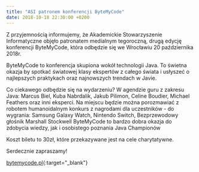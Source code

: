 ```yaml
---
title: "ASI patronem konferencji ByteMyCode"
date: 2018-10-18 22:30:00 +0200
---
```


Z przyjemnością informujemy, że Akademickie Stowarzyszenie Informatyczne objęło patronatem medialnym tegoroczną, drugą edycję konferencji ByteMyCode, która odbędzie się we Wrocławiu 20 października 2018r.

ByteMyCode to konferencja skupiona wokół technologii Java. To świetna okazja by spotkać światowej klasy ekspertów z całego świata i usłyszeć o najlepszych praktykach oraz najnowszych trendach w Javie.

Co ciekawego odbędzie się na wydarzeniu? 
W agendzie guru z zakresu Java: Marcus Biel, Kuba Nabrdalik, Jakub Pilimon, Celine Boudier, Michael Feathers oraz inni eksperci.
Na miejscu będzie można porozmawiać z robotem humanoidalnym
konkurs z nagrodami dla uczestników - do wygrania: Samsung Galaxy Watch, Nintendo Switch, Bezprzewodowy głośnik Marshall Stockwell
ByteMyCode to bardzo dobra okazja do zdobycia wiedzy, jak i osobistego poznania Java Championów 

Koszt biletu to 30zł, które przekazywane jest na cele charytatywne.

Serdecznie zapraszamy!

[bytemycode.pl](https://bytemycode.pl/){:target="_blank"}


